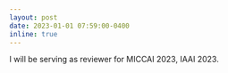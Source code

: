 ```yaml
---
layout: post
date: 2023-01-01 07:59:00-0400
inline: true
---
```


I will be serving as reviewer for MICCAI 2023, IAAI 2023.



